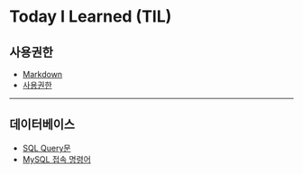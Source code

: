 # Today I Learned (TIL)

## 사용권한
* [Markdown](./ETC/Markdown.md)
* [사용권한](./ETC/사용권한.md)
___
## 데이터베이스
* [SQL Query문](./ETC/DB/SQL_Query.md)
* [MySQL 접속 명령어](./ETC/DB/MySQL_명령어.md)



